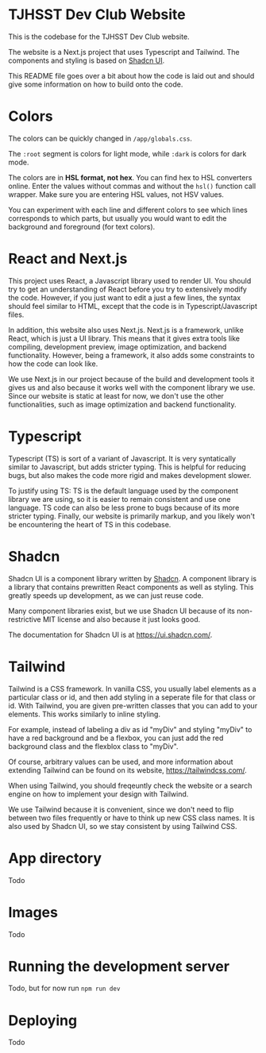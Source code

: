 # TJHSST Dev Club Website

This is the codebase for the TJHSST Dev Club website.

The website is a Next.js project that uses Typescript and Tailwind. The
components and styling is based on [Shadcn UI](https://ui.shadcn.com/).

This README file goes over a bit about how the code is laid out and should give
some information on how to build onto the code.

# Colors

The colors can be quickly changed in `/app/globals.css`.

The `:root` segment is colors for light mode, while `:dark` is colors for dark
mode.

The colors are in **HSL format, not hex**. You can find hex to HSL converters
online. Enter the values without commas and without the `hsl()` function call
wrapper. Make sure you are entering HSL values, not HSV values.

You can experiment with each line and different colors to see which lines
corresponds to which parts, but usually you would want to edit the background
and foreground (for text colors).

# React and Next.js

This project uses React, a Javascript library used to render UI. You should try
to get an understanding of React before you try to extensively modify the code.
However, if you just want to edit a just a few lines, the syntax should feel
similar to HTML, except that the code is in Typescript/Javascript files.

In addition, this website also uses Next.js. Next.js is a framework, unlike
React, which is just a UI library. This means that it gives extra tools like
compiling, development preview, image optimization, and backend functionality.
However, being a framework, it also adds some constraints to how the code can
look like.

We use Next.js in our project because of the build and development tools it
gives us and also because it works well with the component library we use. Since
our website is static at least for now, we don't use the other functionalities,
such as image optimization and backend functionality.

# Typescript

Typescript (TS) is sort of a variant of Javascript. It is very syntatically
similar to Javascript, but adds stricter typing. This is helpful for reducing
bugs, but also makes the code more rigid and makes development slower.

To justify using TS: TS is the default language used by the component library we
are using, so it is easier to remain consistent and use one language. TS code
can also be less prone to bugs because of its more stricter typing. Finally, our
website is primarily markup, and you likely won't be encountering the heart of
TS in this codebase.

# Shadcn

Shadcn UI is a component library written by [Shadcn](https://shadcn.com/). A
component library is a library that contains prewritten React components as well
as styling. This greatly speeds up development, as we can just reuse code.

Many component libraries exist, but we use Shadcn UI because of its
non-restrictive MIT license and also because it just looks good.

The documentation for Shadcn UI is at https://ui.shadcn.com/.

# Tailwind

Tailwind is a CSS framework. In vanilla CSS, you usually label elements as a
particular class or id, and then add styling in a seperate file for that class
or id. With Tailwind, you are given pre-written classes that you can add to your
elements. This works similarly to inline styling.

For example, instead of labeling a div as id "myDiv" and styling "myDiv" to have
a red background and be a flexbox, you can just add the red background class and
the flexblox class to "myDiv".

Of course, arbitrary values can be used, and more information about extending
Tailwind can be found on its website, https://tailwindcss.com/.

When using Tailwind, you should freqeuntly check the website or a search engine
on how to implement your design with Tailwind.

We use Tailwind because it is convenient, since we don't need to flip between
two files frequently or have to think up new CSS class names. It is also used by
Shadcn UI, so we stay consistent by using Tailwind CSS.

# App directory

Todo

# Images

Todo

# Running the development server

Todo, but for now run `npm run dev`

# Deploying

Todo
